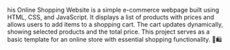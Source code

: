 his Online Shopping Website is a simple e-commerce webpage built using HTML, CSS, and JavaScript. It displays a list of products with prices and allows users to add items to a shopping cart. The cart updates dynamically, showing selected products and the total price. This project serves as a basic template for an online store with essential shopping functionality. 🚀🛍️
